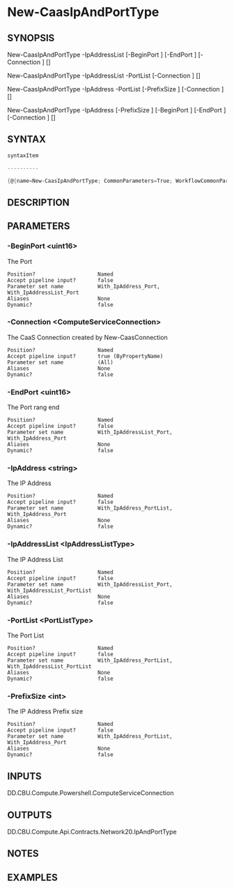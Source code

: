 ﻿New-CaasIpAndPortType
===================

## SYNOPSIS

New-CaasIpAndPortType -IpAddressList <IpAddressListType> [-BeginPort <uint16>] [-EndPort <uint16>] [-Connection <ComputeServiceConnection>] [<CommonParameters>]

New-CaasIpAndPortType -IpAddressList <IpAddressListType> -PortList <PortListType> [-Connection <ComputeServiceConnection>] [<CommonParameters>]

New-CaasIpAndPortType -IpAddress <string> -PortList <PortListType> [-PrefixSize <int>] [-Connection <ComputeServiceConnection>] [<CommonParameters>]

New-CaasIpAndPortType -IpAddress <string> [-PrefixSize <int>] [-BeginPort <uint16>] [-EndPort <uint16>] [-Connection <ComputeServiceConnection>] [<CommonParameters>]


## SYNTAX
```powershell
syntaxItem                                                                                                                                                                                                                                                                                                                                                                                                                                                          

----------                                                                                                                                                                                                                                                                                                                                                                                                                                                          

{@{name=New-CaasIpAndPortType; CommonParameters=True; WorkflowCommonParameters=False; parameter=System.Object[]}, @{name=New-CaasIpAndPortType; CommonParameters=True; WorkflowCommonParameters=False; parameter=System.Object[]}, @{name=New-CaasIpAndPortType; CommonParameters=True; WorkflowCommonParameters=False; parameter=System.Object[]}, @{name=New-CaasIpAndPortType; CommonParameters=True; WorkflowCommonParameters=False; parameter=System.Object[]}}
```

## DESCRIPTION


## PARAMETERS
### -BeginPort &lt;uint16&gt;
The Port
```
Position?                    Named
Accept pipeline input?       false
Parameter set name           With_IpAddress_Port, With_IpAddressList_Port
Aliases                      None
Dynamic?                     false
```
 
### -Connection &lt;ComputeServiceConnection&gt;
The CaaS Connection created by New-CaasConnection
```
Position?                    Named
Accept pipeline input?       true (ByPropertyName)
Parameter set name           (All)
Aliases                      None
Dynamic?                     false
```
 
### -EndPort &lt;uint16&gt;
The Port rang end
```
Position?                    Named
Accept pipeline input?       false
Parameter set name           With_IpAddressList_Port, With_IpAddress_Port
Aliases                      None
Dynamic?                     false
```
 
### -IpAddress &lt;string&gt;
The IP Address
```
Position?                    Named
Accept pipeline input?       false
Parameter set name           With_IpAddress_PortList, With_IpAddress_Port
Aliases                      None
Dynamic?                     false
```
 
### -IpAddressList &lt;IpAddressListType&gt;
The IP Address List
```
Position?                    Named
Accept pipeline input?       false
Parameter set name           With_IpAddressList_Port, With_IpAddressList_PortList
Aliases                      None
Dynamic?                     false
```
 
### -PortList &lt;PortListType&gt;
The Port List
```
Position?                    Named
Accept pipeline input?       false
Parameter set name           With_IpAddress_PortList, With_IpAddressList_PortList
Aliases                      None
Dynamic?                     false
```
 
### -PrefixSize &lt;int&gt;
The IP Address Prefix size
```
Position?                    Named
Accept pipeline input?       false
Parameter set name           With_IpAddress_PortList, With_IpAddress_Port
Aliases                      None
Dynamic?                     false
```

## INPUTS
DD.CBU.Compute.Powershell.ComputeServiceConnection


## OUTPUTS
DD.CBU.Compute.Api.Contracts.Network20.IpAndPortType


## NOTES


## EXAMPLES
